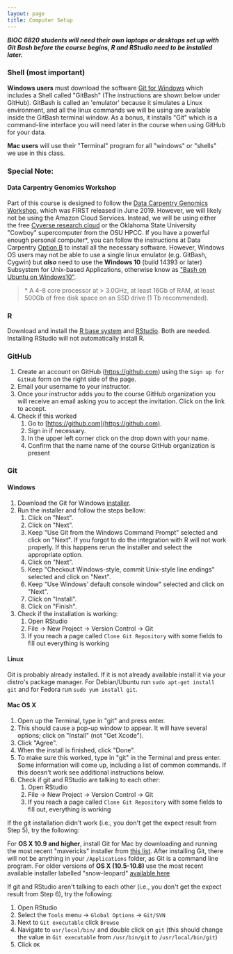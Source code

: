 ```yaml
---
layout: page
title: Computer Setup
---
```


***BIOC 6820 students will need their own laptops or desktops set up with Git Bash before the course begins, R and RStudio need to be installed later.***

### Shell (most important)

**Windows users** must download the software [Git for Windows](https://gitforwindows.org/) which includes a Shell called "GitBash" (The instructions are shown below under GitHub). GitBash is called an 'emulator' because it simulates a Linux environment, and all the linux commands we will be using are available inside the GitBash terminal window. As a bonus, it installs "Git" which is a command-line interface you will need later in the course when using GitHub for your data. 

**Mac users** will use their "Terminal" program for all "windows" or "shells" we use in this class.

### Special Note: 

#### Data Carpentry Genomics Workshop 
Part of this course is designed to follow the [Data Carpentry Genomics Workshop](https://datacarpentry.org/genomics-workshop/), which was FIRST released in June 2019. However, we will likely not be using the Amazon Cloud Services. Instead, we will be using either the free [Cyverse research cloud](https://atmo.cyverse.org/) or the Oklahoma State University "Cowboy" supercomputer from the OSU HPCC. If you have a powerful enough personal computer\*, you can follow the instructions at Data Carpentry [Option B](https://datacarpentry.org/genomics-workshop/setup.html#option-b-using-the-lessons-on-your-local-machine) to install all the necessary software. However, Windows OS users may not be able to use a single linux emulator (e.g. GitBash, Cygwin) but ***also*** need to use the **Windows 10** (build 14393 or later) Subsystem for Unix-based Applications, otherwise know as ["Bash on Ubuntu on Windows10"](https://www.windowscentral.com/how-install-bash-shell-command-line-windows-10).  
 
> \* A 4-8 core processor at > 3.0GHz, at least 16Gb of RAM, at least 500Gb of free disk space on an SSD drive (1 Tb recommended). 


### R

Download and install the [R base system](http://cran.rstudio.com/) and [RStudio](http://www.rstudio.com/products/rstudio/download/). Both are needed. Installing RStudio will not automatically install R.

### GitHub

1. Create an account on GitHub (https://github.com) using the `Sign up for
   GitHub` form on the right side of the page.
2. Email your username to your instructor.
3. Once your instructor adds you to the course GitHub organization you will
   receive an email asking you to accept the invitation. Click on the link to
   accept.
4. Check if this worked
    1. Go to [https://github.com](https://github.com).
    2. Sign in if necessary.
    3. In the upper left corner click on the drop down with your name.
    4. Confirm that the name name of the course GitHub organization is present
    
### Git

#### Windows

1.  Download the Git for Windows
    [installer](https://git-for-windows.github.io/).
2.  Run the installer and follow the steps bellow:
    1. Click on "Next".
    2. Click on "Next".
    3. Keep "Use Git from the Windows Command Prompt" selected and click on
       "Next". If you forgot to do the integration with R will not work
       properly. If this happens rerun the installer and select the appropriate
       option.
    4. Click on "Next".
    5. Keep "Checkout Windows-style, commit Unix-style line endings" selected and click on "Next".
    6. Keep "Use Windows' default console window" selected and click on "Next".
    7. Click on "Install".
    8. Click on "Finish".
3. Check if the installation is working:
    1. Open RStudio
    2. File -> New Project -> Version Control -> Git
    3. If you reach a page called `Clone Git Repository` with some fields to fill out everything is working

#### Linux

Git is probably already installed. If it is not already available install it via
your distro's package manager. For Debian/Ubuntu run `sudo apt-get install git`
and for Fedora run `sudo yum install git`.

#### Mac OS X

1. Open up the Terminal, type in "git" and press enter.
2. This should cause a pop-up window to appear. It will have several options;
   click on "Install" (not "Get Xcode").
3. Click "Agree".
4. When the install is finished, click "Done".
5. To make sure this worked, type in "git" in the Terminal and press enter. Some
   information will come up, including a list of common commands. If this
   doesn't work see additional instructions below.
6. Check if git and RStudio are talking to each other:
    1. Open RStudio
    2. File -> New Project -> Version Control -> Git
    3. If you reach a page called `Clone Git Repository` with some fields to
       fill out, everything is working

If the git installation didn't work (i.e., you don't get the expect result from
Step 5), try the following:

For **OS X 10.9 and higher**, install Git for Mac by downloading and running the
most recent "mavericks" installer from
[this list](http://sourceforge.net/projects/git-osx-installer/files/).  After
installing Git, there will not be anything in your `/Applications` folder, as
Git is a command line program. For older versions of **OS X (10.5-10.8)**
use the most recent available installer labelled "snow-leopard" [available
here](http://sourceforge.net/projects/git-osx-installer/files/.)

If git and RStudio aren't talking to each other (i.e., you don't get the expect
result from Step 6), try the following:

1. Open RStudio
2. Select the `Tools` menu -> `Global Options` -> `Git/SVN`
3. Next to `Git executable` click `Browse`
4. Navigate to `usr/local/bin/` and double click on `git` (this should change
   the value in `Git executable` from `/usr/bin/git` to `/usr/local/bin/git`)
5. Click `OK`

<!--

### Python

Use [Anaconda](https://www.anaconda.com/download/) to install Python (3.5 or greater) and make sure you 
download the correct version  for your operating system.

### SQL (Optional)

Download and install [DB Browser for SQLite](http://sqlitebrowser.org/)

### Python Notes

*Some Python materials on this site
are no longer under active development. Tell the instructor
if you are having problems*

-->